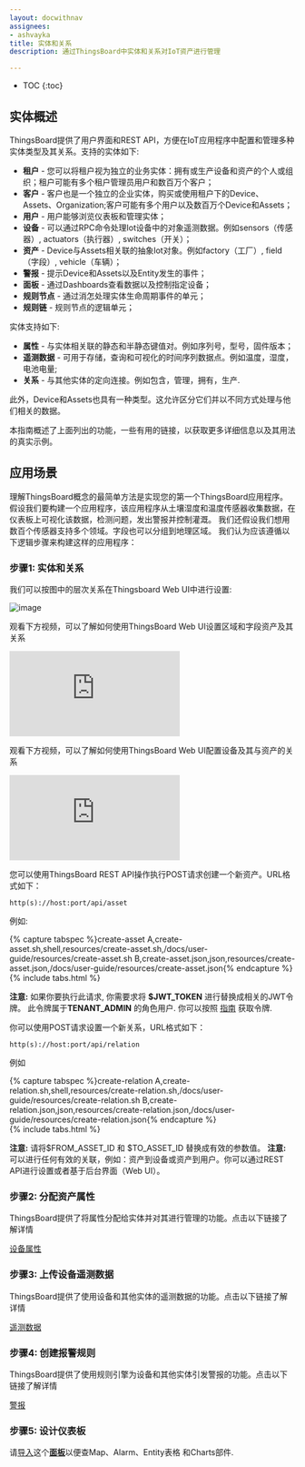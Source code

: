 ```yaml
---
layout: docwithnav
assignees:
- ashvayka
title: 实体和关系
description: 通过ThingsBoard中实体和关系对IoT资产进行管理

---
```


* TOC
{:toc}

## 实体概述

ThingsBoard提供了用户界面和REST API，方便在IoT应用程序中配置和管理多种实体类型及其关系。支持的实体如下:
 
 - **租户** - 您可以将租户视为独立的业务实体：拥有或生产设备和资产的个人或组织；租户可能有多个租户管理员用户和数百万个客户；
 - **客户** - 客户也是一个独立的企业实体，购买或使用租户下的Device、Assets、Organization;客户可能有多个用户以及数百万个Device和Assets；
 - **用户** - 用户能够浏览仪表板和管理实体；
 - **设备** - 可以通过RPC命令处理Iot设备中的对象遥测数据。例如sensors（传感器）, actuators（执行器）, switches（开关）；
 - **资产** - Device与Assets相关联的抽象Iot对象。例如factory（工厂）, field（字段）, vehicle（车辆）；
 - **警报** - 提示Device和Assets以及Entity发生的事件；
 - **面板** - 通过Dashboards查看数据以及控制指定设备； 
 - **规则节点** - 通过消怎处理实体生命周期事件的单元；
 - **规则链** - 规则节点的逻辑单元；


实体支持如下:

 - **属性** - 与实体相关联的静态和半静态键值对。例如序列号，型号，固件版本；
 - **遥测数据** - 可用于存储，查询和可视化的时间序列数据点。例如温度，湿度，电池电量;
 - **关系** - 与其他实体的定向连接。例如包含，管理，拥有，生产.
 
此外，Device和Assets也具有一种类型。这允许区分它们并以不同方式处理与他们相关的数据。
   
本指南概述了上面列出的功能，一些有用的链接，以获取更多详细信息以及其用法的真实示例。 

## 应用场景

理解ThingsBoard概念的最简单方法是实现您的第一个ThingsBoard应用程序。假设我们要构建一个应用程序，该应用程序从土壤湿度和温度传感器收集数据，在仪表板上可视化该数据，检测问题，发出警报并控制灌溉。
我们还假设我们想用数百个传感器支持多个领域。字段也可以分组到地理区域。
我们认为应该遵循以下逻辑步骤来构建这样的应用程序：

### 步骤1: 实体和关系

我们可以按图中的层次关系在Thingsboard Web UI中进行设置:


 ![image](/images/user-guide/entities-and-relations.svg)
 
 
观看下方视频，可以了解如何使用ThingsBoard Web UI设置区域和字段资产及其关系

  
<div id="video">
    <div id="video_wrapper">
        <iframe src="https://www.youtube.com/embed/C-JoOfTBeT0" frameborder="0" allow="accelerometer; encrypted-media; gyroscope; picture-in-picture" allowfullscreen></iframe>
    </div>
</div>

观看下方视频，可以了解如何使用ThingsBoard Web UI配置设备及其与资产的关系


<div id="video">
    <div id="video_wrapper">
        <iframe src="https://www.youtube.com/embed/BUFinxvzIo4" frameborder="0" allow="accelerometer; encrypted-media; gyroscope; picture-in-picture" allowfullscreen></iframe>
    </div>
</div>

您可以使用ThingsBoard REST API操作执行POST请求创建一个新资产。URL格式如下：

```shell 
http(s)://host:port/api/asset
```

例如:

{% capture tabspec %}create-asset
A,create-asset.sh,shell,resources/create-asset.sh,/docs/user-guide/resources/create-asset.sh
B,create-asset.json,json,resources/create-asset.json,/docs/user-guide/resources/create-asset.json{% endcapture %}  
{% include tabs.html %}

**注意:** 如果你要执行此请求, 你需要求将 **$JWT_TOKEN** 进行替换成相关的JWT令牌。
此令牌属于**TENANT_ADMIN** 的角色用户. 你可以按照 [指南](/docs/reference/rest-api/#rest-api-auth) 获取令牌.

你可以使用POST请求设置一个新关系，URL格式如下：

```shell 
http(s)://host:port/api/relation
```

例如

{% capture tabspec %}create-relation
A,create-relation.sh,shell,resources/create-relation.sh,/docs/user-guide/resources/create-relation.sh
B,create-relation.json,json,resources/create-relation.json,/docs/user-guide/resources/create-relation.json{% endcapture %}  
{% include tabs.html %}

**注意:** 请将$FROM_ASSET_ID 和 $TO_ASSET_ID 替换成有效的参数值。
**注意:** 可以进行任何有效的关联，例如：资产到设备或资产到用户。你可以通过REST API进行设置或者基于后台界面（Web UI）。

### 步骤2: 分配资产属性
   
ThingsBoard提供了将属性分配给实体并对其进行管理的功能。点击以下链接了解详情
<p><a href="/docs/user-guide/attributes" class="button">设备属性</a></p>


### 步骤3: 上传设备遥测数据

ThingsBoard提供了使用设备和其他实体的遥测数据的功能。点击以下链接了解详情  
<p><a href="/docs/user-guide/telemetry" class="button">遥测数据</a></p>

### 步骤4: 创建报警规则

ThingsBoard提供了使用规则引擎为设备和其他实体引发警报的功能。点击以下链接了解详情
<p><a href="/docs/user-guide/alarms" class="button">警报</a></p>

### 步骤5: 设计仪表板

请[导入](/docs/user-guide/ui/dashboards/#dashboard-import)这个[**面板**](/docs/user-guide/resources/region_fields_dashboard.json)以便查Map、Alarm、Entity表格 和Charts部件.


 


 
    
